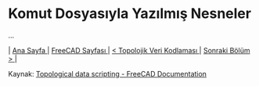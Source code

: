 # Komut Dosyasıyla Yazılmış Nesneler



...

<p> | <a href="https://mhalil.github.io/"> Ana Sayfa </a> | <a href="https://mhalil.github.io/freecad.html"> FreeCAD Sayfası </a> | <a href="05_Topolojik_Veri_Kodlamasi.html" > < Topolojik Veri Kodlaması </a> | <a href="#"> Sonraki Bölüm > </a> | </p>


Kaynak: [Topological data scripting - FreeCAD Documentation](https://wiki.freecadweb.org/Topological_data_scripting)


